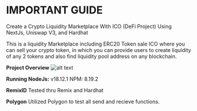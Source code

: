 # IMPORTANT GUIDE

Create a Crypto Liquidity Marketplace With ICO (DeFi Project) Using NextJs, Uniswap V3, and Hardhat

This is a liquidity Marketplace including ERC20 Token sale ICO where you can sell your crypto token, in which you can provide users to create liquidity of any 2 tokens and also find liquidity pool address on any blockchain.


**Project Overview**
![alt text](https://www.daulathussain.com/wp-content/uploads/2024/01/create-token-liquidity-marketplace.jpg)


**Running   NodeJs:**
v18.12.1
NPM: 8.19.2

**RemixID**
Tested thru Remix and Hardhat 

**Polygon**
Utilized Polygon to test all send and recieve functions.
